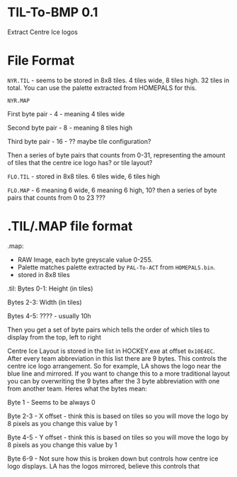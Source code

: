 # TIL-To-BMP 0.1

Extract Centre Ice logos

# File Format

`NYR.TIL` - seems to be stored in 8x8 tiles. 4 tiles wide, 8 tiles high. 32 tiles in total. You can use the palette extracted from HOMEPALS for this.

`NYR.MAP`

First byte pair - 4 - meaning 4 tiles wide

Second byte pair - 8 - meaning 8 tiles high

Third byte pair - 16 - ?? maybe tile configuration?

Then a series of byte pairs that counts from 0-31, representing the amount of tiles that the centre ice logo has? or tile layout?

`FLO.TIL` - stored in 8x8 tiles. 6 tiles wide, 6 tiles high

`FLO.MAP` - 6 meaning 6 wide, 6 meaning 6 high, 10? then a series of byte pairs that counts from 0 to 23 ???

# .TIL/.MAP file format
.map:
- RAW Image, each byte greyscale value 0-255. 
- Palette matches palette extracted by `PAL-To-ACT` from `HOMEPALS.bin`.
- stored in 8x8 tiles

.til:
Bytes 0-1: Height (in tiles)

Bytes 2-3: Width (in tiles)

Bytes 4-5: ???? - usually 10h

Then you get a set of byte pairs which tells the order of which tiles to display from the top, left to right

Centre Ice Layout is stored in the list in HOCKEY.exe at offset `0x10E4EC`. After every team abbreviation in this list there are 9 bytes. This controls the centre ice logo arrangement. So for example, LA shows the logo near the blue line and mirrored. If you want to change this to a more traditional layout you can by overwriting the 9 bytes after the 3 byte abbreviation with one from another team. Heres what the bytes mean:

Byte 1 - Seems to be always 0

Byte 2-3 - X offset - think this is based on tiles so you will move the logo by 8 pixels as you change this value by 1

Byte 4-5 - Y offset - think this is based on tiles so you will move the logo by 8 pixels as you change this value by 1

Byte 6-9 - Not sure how this is broken down but controls how centre ice logo displays. LA has the logos mirrored, believe this controls that